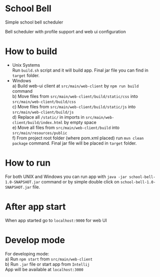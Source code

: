 # School Bell
Simple school bell scheduler

Bell scheduler with profile support and web ui configuration

# How to build
- Unix Systems  
Run `build.sh` script and it will
build app. Final jar file you can find in `target` folder.
- Windows  
    a) Build web-ui client at `src/main/web-client` by `npm run build` command  
    b) Move files from `src/main/web-client/build/static/css` into 
    `src/main/web-client/build/css`  
    c) Move files from `src/main/web-client/build/static/js` into 
        `src/main/web-client/build/js`  
    d) Replace all `/static/` in imports in `src/main/web-client/build/index.html` 
        by empty space  
    e) Move all files from `src/main/web-client/build` into `src/main/resources/public`  
    f) From project root folder (where pom.xml placed) run `mvn clean package` command.
    Final jar file will be placed in `target` folder.

# How to run
For both UNIX and Windows you can run app with `java -jar school-bell-1.0-SNAPSHOT.jar` 
command or by simple double click on `school-bell-1.0-SNAPSHOT.jar` file.

# After app start
When app started go to `localhost:9000` for web UI

# Develop mode
For developing mode:  
   a) Run `npm start` from `src/main/web-client`  
   b) Run `.jar` file or start app from `Intellij`  
App will be available at `localhost:3000`
